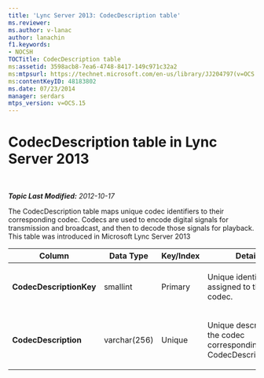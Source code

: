 ```yaml
---
title: 'Lync Server 2013: CodecDescription table'
ms.reviewer: 
ms.author: v-lanac
author: lanachin
f1.keywords:
- NOCSH
TOCTitle: CodecDescription table
ms:assetid: 3598acb8-7ea6-4748-8417-149c971c32a2
ms:mtpsurl: https://technet.microsoft.com/en-us/library/JJ204797(v=OCS.15)
ms:contentKeyID: 48183802
ms.date: 07/23/2014
manager: serdars
mtps_version: v=OCS.15
---
```


<div data-xmlns="http://www.w3.org/1999/xhtml">

<div class="topic" data-xmlns="http://www.w3.org/1999/xhtml" data-msxsl="urn:schemas-microsoft-com:xslt" data-cs="https://msdn.microsoft.com/">

<div data-asp="https://msdn2.microsoft.com/asp">

# CodecDescription table in Lync Server 2013

</div>

<div id="mainSection">

<div id="mainBody">

<span> </span>

_**Topic Last Modified:** 2012-10-17_

The CodecDescription table maps unique codec identifiers to their corresponding codec. Codecs are used to encode digital signals for transmission and broadcast, and then to decode those signals for playback. This table was introduced in Microsoft Lync Server 2013


<table>
<colgroup>
<col style="width: 25%" />
<col style="width: 25%" />
<col style="width: 25%" />
<col style="width: 25%" />
</colgroup>
<thead>
<tr class="header">
<th><strong>Column</strong></th>
<th><strong>Data Type</strong></th>
<th><strong>Key/Index</strong></th>
<th><strong>Details</strong></th>
</tr>
</thead>
<tbody>
<tr class="odd">
<td><p><strong>CodecDescriptionKey</strong></p></td>
<td><p>smallint</p></td>
<td><p>Primary</p></td>
<td><p>Unique identifier assigned to the codec.</p></td>
</tr>
<tr class="even">
<td><p><strong>CodecDescription</strong></p></td>
<td><p>varchar(256)</p></td>
<td><p>Unique</p></td>
<td><p>Unique description of the codec corresponding to the CodecDescriptionKey.</p></td>
</tr>
</tbody>
</table>


</div>

<span> </span>

</div>

</div>

</div>

